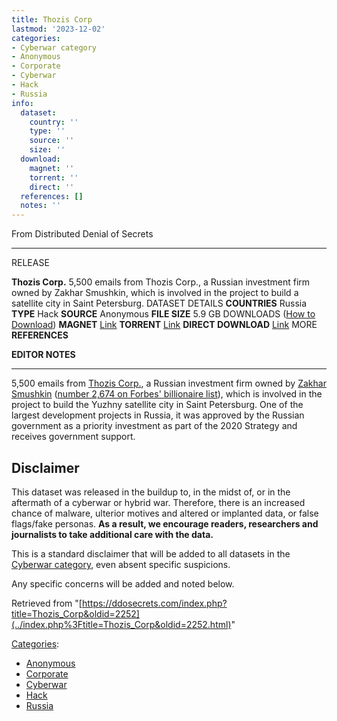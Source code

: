 ```yaml
---
title: Thozis Corp
lastmod: '2023-12-02'
categories:
- Cyberwar category
- Anonymous
- Corporate
- Cyberwar
- Hack
- Russia
info:
  dataset:
    country: ''
    type: ''
    source: ''
    size: ''
  download:
    magnet: ''
    torrent: ''
    direct: ''
  references: []
  notes: ''
---
```




From Distributed Denial of Secrets

---
RELEASE

**Thozis Corp.**
5,500 emails from Thozis Corp., a Russian investment firm owned by Zakhar Smushkin, which is involved in the project to build a satellite city in Saint Petersburg.
DATASET DETAILS
**COUNTRIES** Russia
**TYPE** Hack
**SOURCE** Anonymous
**FILE SIZE** 5.9 GB
DOWNLOADS ([How to Download](Torrents.html "Torrents"))
**MAGNET** [Link](magnet:?xt=urn:btih:189541b294820d3bfc283224c2d74a802d080530&dn=thozismanagement.com.7z&tr=udp://9.rarbg.to:2920&tr=udp://tracker.opentrackr.org:1337&tr=udp://exodus.desync.com:6969)
**TORRENT** [Link](../images/5/58/Thozismanagement.7z.torrent)
**DIRECT DOWNLOAD** [Link](https://data.ddosecrets.com/Thozis%20Corp/)
MORE
**REFERENCES**

**EDITOR NOTES**

---

5,500 emails from [Thozis
Corp.](https://offshoreleaks.icij.org/nodes/10126758), a Russian investment firm owned by [Zakhar
Smushkin](https://rumafia.net/en/dosje/635) ([number 2,674 on Forbes' billionaire
list](https://www.forbes.com/profile/zakhar-smushkin/)), which is involved in the project to build the Yuzhny
satellite city in Saint Petersburg. One of the largest development
projects in Russia, it was approved by the Russian government as a
priority investment as part of the 2020 Strategy and receives government
support.

## Disclaimer

This dataset was released in the buildup to, in the midst of, or in the
aftermath of a cyberwar or hybrid war. Therefore, there is an increased
chance of malware, ulterior motives and altered or implanted data, or
false flags/fake personas. **As a result, we encourage readers,
researchers and journalists to take additional care with the data.**

This is a standard disclaimer that will be added to all datasets in the
[Cyberwar category](./Category:Cyberwar.html "Category:Cyberwar"), even
absent specific suspicions.

Any specific concerns will be added and noted below.

Retrieved from
"[https://ddosecrets.com/index.php?title=Thozis_Corp&oldid=2252](../index.php%3Ftitle=Thozis_Corp&oldid=2252.html)"

[Categories](./Special:Categories.html "Special:Categories"):

- [Anonymous](./Category:Anonymous.html "Category:Anonymous")
- [Corporate](./Category:Corporate.html "Category:Corporate")
- [Cyberwar](./Category:Cyberwar.html "Category:Cyberwar")
- [Hack](./Category:Hack.html "Category:Hack")
- [Russia](./Category:Russia.html "Category:Russia")
